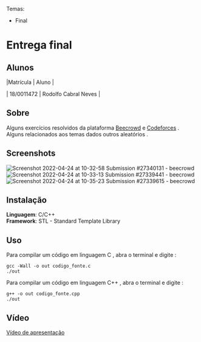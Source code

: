 Temas:
 - Final 
 
# Entrega final

## Alunos
|Matrícula | Aluno |

| 18/0011472  |  Rodolfo Cabral Neves |

## Sobre 

Alguns exercícios resolvidos da plataforma [Beecrowd](https://www.beecrowd.com.br/judge/en/login) e [Codeforces](https://codeforces.com/) . Alguns relacionados aos temas dados outros aleatórios .

## Screenshots

![Screenshot 2022-04-24 at 10-32-58 Submission #27340131 - beecrowd](https://user-images.githubusercontent.com/9947506/164979141-72d9363c-2a8a-4717-a5be-9371cf10b3e8.png)
![Screenshot 2022-04-24 at 10-33-13 Submission #27339441 - beecrowd](https://user-images.githubusercontent.com/9947506/164979145-a6adfbaa-2ea7-404e-8580-d69a2b0fdc66.png)
![Screenshot 2022-04-24 at 10-35-23 Submission #27339615 - beecrowd](https://user-images.githubusercontent.com/9947506/164979147-0090e1c1-c007-4e12-a60f-318203ca355f.png)



## Instalação 
**Linguagem**: C/C++<br>
**Framework**: STL - Standard Template Library<br>



## Uso 

Para compilar um código em linguagem C , abra o terminal e digite : 
```
gcc -Wall -o out codigo_fonte.c
./out

```

Para compilar um código em linguagem C++ , abra o terminal e digite : 
```
g++ -o out codigo_fonte.cpp
./out

```

## Vídeo 

[Vídeo de apresentação](https://youtu.be/H139sxOvkso)




